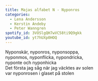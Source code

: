```yaml
---
title: Majas alfabet N - Nyponros
categories:
  - Lena Andersson
  - Kerstin Andeby
  - Peter Wanngren
spotify_id: 3VOSlgQH7wVC58ti9Q9gkk
youtube_id: yt7hUXp0HOQ
---
```

Nyponskär, nyponros, nyponsoppa,\
nyponmos, nyponflicka, nypondricka,\
nyponte och nyponhicka\
Det första jag såg när jag väcktes av solen\
var nyponrosen i glaset på stolen
